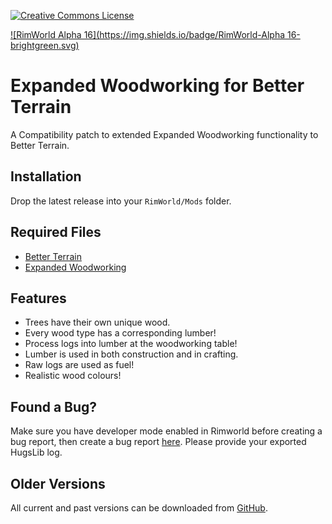 [![Creative Commons License](https://i.creativecommons.org/l/by-nc-sa/4.0/80x15.png)](https://creativecommons.org/licenses/by-nc-sa/4.0/)

[![RimWorld Alpha 16](https://img.shields.io/badge/RimWorld-Alpha 16-brightgreen.svg)](http://rimworldgame.com/)

# Expanded Woodworking for Better Terrain
A Compatibility patch to extended Expanded Woodworking functionality to Better Terrain.


## Installation
Drop the latest release into your `RimWorld/Mods` folder.


## Required Files
- [Better Terrain](https://ludeon.com/forums/index.php?topic=30203.0)
- [Expanded Woodworking](https://github.com/Qwynn/ExpandedWoodworking/releases)


## Features
- Trees have their own unique wood.
- Every wood type has a corresponding lumber!
- Process logs into lumber at the woodworking table!
- Lumber is used in both construction and in crafting.
- Raw logs are used as fuel!
- Realistic wood colours!

## Found a Bug?
Make sure you have developer mode enabled in Rimworld before creating a bug report, then create a bug report [here](https://github.com/Qwynn/ExpandedWoodworkingBT/issues). Please provide your exported HugsLib log.


## Older Versions
All current and past versions can be downloaded from [GitHub](https://github.com/Qwynn/ExpandedWoodworkingBT/releases).